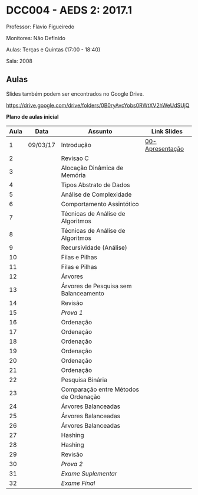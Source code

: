 DCC004 - AEDS 2: 2017.1
=======================

Professor: Flavio Figueiredo

Monitores: Não Definido

Aulas: Terças e Quintas (17:00 - 18:40)

Sala: 2008

Aulas
-----

Slides também podem ser encontrados no Google Drive.

https://drive.google.com/drive/folders/0B0ryAvcYobs0RWtXV2hWeUdSUjQ

**Plano de aulas inicial**

| Aula  | Data     |  Assunto                                  | Link Slides                                            |
|-------|----------|-------------------------------------------|--------------------------------------------------------|
|   1   | 09/03/17 |  Introdução                               | [00-Apresentação]                                      |
|   2   |          |  Revisao C                                |                                                        |
|   3   |          |  Alocação Dinâmica de Memória             |                                                        |
|   4   |          |  Tipos Abstrato de Dados                  |                                                        |
|   5   |          |  Análise de Complexidade                  |                                                        |
|   6   |          |  Comportamento Assintótico                |                                                        |
|   7   |          |  Técnicas de Análise de Algoritmos        |                                                        |
|   8   |          |  Técnicas de Análise de Algoritmos        |                                                        |
|   9   |          |  Recursividade (Análise)                  |                                                        |
|   10  |          |  Filas e Pilhas                           |                                                        |
|   11  |          |  Filas e Pilhas                           |                                                        |
|   12  |          |  Árvores                                  |                                                        |
|   13  |          |  Árvores de Pesquisa sem Balanceamento    |                                                        |
|   14  |          |  Revisão                                  |                                                        |
|   15  |          |  *Prova 1*                                |                                                        |
|   16  |          |  Ordenação                                |                                                        |
|   17  |          |  Ordenação                                |                                                        |
|   18  |          |  Ordenação                                |                                                        |
|   19  |          |  Ordenação                                |                                                        |
|   20  |          |  Ordenação                                |                                                        |
|   21  |          |  Ordenação                                |                                                        |
|   22  |          |  Pesquisa Binária                         |                                                        |
|   23  |          |  Comparação entre Métodos de Ordenação    |                                                        |
|   24  |          |  Árvores Balanceadas                      |                                                        |
|   25  |          |  Árvores Balanceadas                      |                                                        |
|   26  |          |  Árvores Balanceadas                      |                                                        |
|   27  |          |  Hashing                                  |                                                        |
|   28  |          |  Hashing                                  |                                                        |
|   29  |          |  Revisão                                  |                                                        |
|   30  |          |  *Prova 2*                                |                                                        |
|   31  |          |  *Exame Suplementar*                      |                                                        |
|   32  |          |  *Exame Final*                            |                                                        |

[00-Apresentação]: ./slides/00-Apresentacao.pdf
[01-Introdução]: ./slides/01-Introducao.pdf
